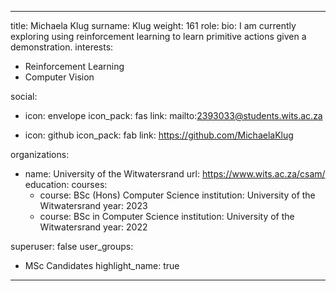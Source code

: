 
---
title: Michaela Klug
surname: Klug
weight: 161
role:
bio: I am currently exploring using reinforcement learning to learn primitive actions given a demonstration.
interests:
  - Reinforcement Learning
  - Computer Vision

social:
  - icon: envelope
    icon_pack: fas
    link: mailto:2393033@students.wits.ac.za



  - icon: github
    icon_pack: fab
    link: https://github.com/MichaelaKlug


organizations:
  - name: University of the Witwatersrand
    url: https://www.wits.ac.za/csam/
education:
  courses:
    - course: BSc (Hons) Computer Science
      institution: University of the Witwatersrand
      year: 2023
    - course: BSc in Computer Science
      institution: University of the Witwatersrand
      year: 2022


superuser: false
user_groups:
  - MSc Candidates
highlight_name: true


---



